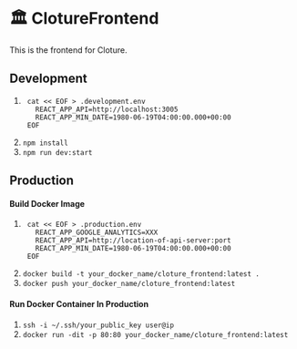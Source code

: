 # 🏛️ ClotureFrontend

This is the frontend for Cloture.

## Development

1. ```
    cat << EOF > .development.env
      REACT_APP_API=http://localhost:3005
      REACT_APP_MIN_DATE=1980-06-19T04:00:00.000+00:00
    EOF
   ```
2. `npm install`
3. `npm run dev:start`

## Production

#### Build Docker Image

1. ```
    cat << EOF > .production.env
      REACT_APP_GOOGLE_ANALYTICS=XXX
      REACT_APP_API=http://location-of-api-server:port
      REACT_APP_MIN_DATE=1980-06-19T04:00:00.000+00:00
    EOF
   ```
1. `docker build -t your_docker_name/cloture_frontend:latest .`
1. `docker push your_docker_name/cloture_frontend:latest`

#### Run Docker Container In Production

1. `ssh -i ~/.ssh/your_public_key user@ip`
2. `docker run -dit -p 80:80 your_docker_name/cloture_frontend:latest`
